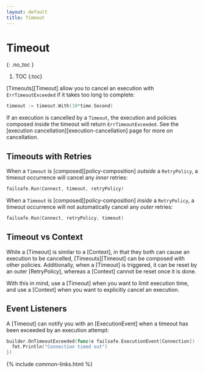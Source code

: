 ```yaml
---
layout: default
title: Timeout
---
```


# Timeout
{: .no_toc }

1. TOC
{:toc}

[Timeouts][Timeout] allow you to cancel an execution with `ErrTimeoutExceeded` if it takes too long to complete:

```go
timeout := timeout.With(10*time.Second)
```

If an execution is cancelled by a `Timeout`, the execution and policies composed inside the timeout will return `ErrTimeoutExceeded`. See the [execution cancellation][execution-cancellation] page for more on cancellation.

## Timeouts with Retries

When a `Timeout` is [composed][policy-composition] _outside_ a `RetryPolicy`, a timeout occurrence will cancel any _inner_ retries:

```go
failsafe.Run(Connect, timeout, retryPolicy)
```

When a `Timeout` is [composed][policy-composition] _inside_ a `RetryPolicy`, a timeout occurrence will not automatically cancel any _outer_ retries:

```go
failsafe.Run(Connect, retryPolicy, timeout)
```

## Timeout vs Context

While a [Timeout] is similar to a [Context], in that they both can cause an execution to be cancelled, [Timeouts][Timeout] can be composed with other policies. Additionally, when a [Timeout] is triggered, it can be reset by an outer [RetryPolicy], whereas a [Context] cannot be reset once it is done. 

With this in mind, use a [Timeout] when you want to limit execution time, and use a [Context] when you want to explicitly cancel an execution.

## Event Listeners

A [Timeout] can notify you with an [ExecutionEvent] when a timeout has been exceeded by an execution attempt:

```go
builder.OnTimeoutExceeded(func(e failsafe.ExecutionEvent[Connection]) {
  fmt.Println("Connection timed out")
})
```

{% include common-links.html %}